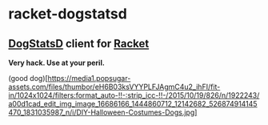 racket-dogstatsd
================

## [DogStatsD](https://docs.datadoghq.com/guides/dogstatsd/) client for [Racket](https://racket-lang.org/)

**Very hack. Use at your peril.**

(good dog)[https://media1.popsugar-assets.com/files/thumbor/eH6B03ksVYYPLFJAgmC4u2_ihFI/fit-in/1024x1024/filters:format_auto-!!-:strip_icc-!!-/2015/10/19/826/n/1922243/a00d1cad_edit_img_image_16686166_1444860712_12142682_526874914145470_1831035987_n/i/DIY-Halloween-Costumes-Dogs.jpg]
